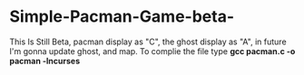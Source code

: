 # Simple-Pacman-Game-beta-

This Is Still Beta, pacman display as "C", the ghost display as "A", in future I'm gonna update ghost, and map.
To complie the file type
**gcc pacman.c -o pacman -lncurses**
